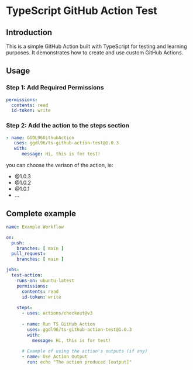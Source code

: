 # TypeScript GitHub Action Test

## Introduction

This is a simple GitHub Action built with TypeScript for testing and learning purposes. It demonstrates how to create and use custom GitHub Actions.

## Usage

### Step 1: Add Required Permissions

```yml
permissions:
  contents: read
  id-token: write
```

### Step 2: Add the action to the steps section

```yml
- name: GGDL96GithubAction
   uses: ggdl96/ts-github-action-test@1.0.3
   with:
      message: Hi, this is for test!
```
you can choose the verison of the action, ie:
- @1.0.3
- @1.0.2
- @1.0.1
- ...
  
##  Complete example

```yml
name: Example Workflow

on:
  push:
    branches: [ main ]
  pull_request:
    branches: [ main ]

jobs:
  test-action:
    runs-on: ubuntu-latest
    permissions:
      contents: read
      id-token: write
    
    steps:
      - uses: actions/checkout@v3
      
      - name: Run TS GitHub Action
        uses: ggdl96/ts-github-action-test@1.0.3
        with:
          message: Hi, this is for test!
          
      # Example of using the action's outputs (if any)
      - name: Use Action Output
        run: echo "The action produced [output]"
```
